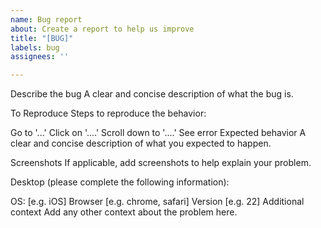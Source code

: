 ```yaml
---
name: Bug report
about: Create a report to help us improve
title: "[BUG]"
labels: bug
assignees: ''

---
```


Describe the bug
A clear and concise description of what the bug is.

To Reproduce
Steps to reproduce the behavior:

Go to '...'
Click on '....'
Scroll down to '....'
See error
Expected behavior
A clear and concise description of what you expected to happen.

Screenshots
If applicable, add screenshots to help explain your problem.

Desktop (please complete the following information):

OS: [e.g. iOS]
Browser [e.g. chrome, safari]
Version [e.g. 22]
Additional context
Add any other context about the problem here.
